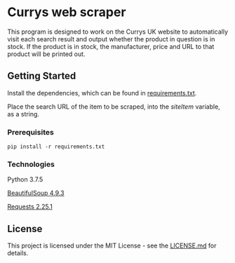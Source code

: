 # Currys web scraper
This program is designed to work on the Currys UK website to automatically visit each search result and output whether the product in question is in stock. If the product is in stock, the manufacturer, price and URL to that product will be printed out.

## Getting Started
Install the dependencies, which can be found in [requirements.txt](../main/requirements.txt).

Place the search URL of the item to be scraped, into the _siteItem_ variable, as a string.

### Prerequisites
```pip install -r requirements.txt```


### Technologies
Python 3.7.5

[BeautifulSoup 4.9.3](https://pypi.org/project/beautifulsoup4/)

[Requests 2.25.1](https://pypi.org/project/requests/)



## License
This project is licensed under the MIT License - see the [LICENSE.md](../main/LICENSE) for details.
